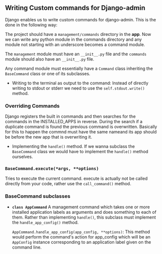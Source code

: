 ## Writing Custom commands for Django-admin

Django enables us to write custom commands for django-admin. This is the done in the following way:

The project should have a `management/commands` directory in the **app**. Now we can write any python module in the commands directory and any module not starting with an underscore becomes a command module.

The `management` module must have an `__init__.py` file and the `commands` module should also have an `__init__.py` file. 

Any command module must essentially have a `Command` class inheriting the `BaseCommand` class or one of its subclasses.

- Writing to the terminal as output to the command: Instead of directly writing to stdout or stderr we need to use the `self.stdout.write()` method.

### Overriding Commands
Django registers the built in commands and then searches for the commands in the INSTALLED_APPS in reverse. During the search if a duplicate command is found the previous command is overwritten. Basically for this to happen the commnd must have the same nameand its app should be before the new app that is overwriting it. 

- Implementing the `handle()` method. If we wanna subclass the `BaseCommand` class we would have to implement the `handle()` method ourselves.

### `BaseCommand.execute(*args, **options)`
Tries to execute the current command. execute is actually not be called directly from your code, rather use the `call_command()` method.

### BaseCommand subclasses
- **`class AppCommand`**
	A management command which takes one or more installed application labels as arguments and does something to each of them. 
	Rather than implementing `handle()`, this subclass must implement the `handle_app_config()` method.

	`AppCommand.handle_app_config(app_config, **options)`: This method would perform the command's action for app_config which 
	will be an `AppConfig` instance corresponding to an application label given on the command line.
